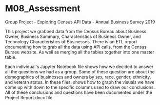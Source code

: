 # M08_Assessment
Group Project - Exploring Census API Data - Annual Business Survey 2019

This project we grabbed data from the Census Bureau about Business Owner, Business Summary, Characteristics of Business Owner, and Technology Characteristics of Businesses. There is an ETL report documenting how to grab all the data using API calls, from the Census Buraeu website. As well as merging all the tables together into one master table.

Each individual's Jupyter Notebook file shows how we decided to answer all the questions we had as a group. Some of these question are about the demographics of businesses and owners by sex, race, gender, ethnicity, and veteran status. In these files, shows how to graph the visuals we have come up with down to the specific columns used to draw our conclusions. All of these conclusions and questions have been documented under the Project Report.docx file.
